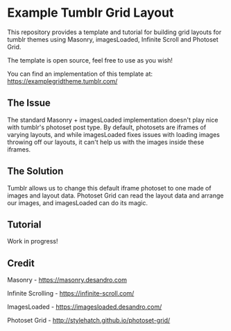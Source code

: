 # Example Tumblr Grid Layout

This repository provides a template and tutorial for building grid layouts for tumblr themes using Masonry, imagesLoaded, Infinite Scroll and Photoset Grid.

The template is open source, feel free to use as you wish!

You can find an implementation of this template at: https://examplegridtheme.tumblr.com/

## The Issue
The standard Masonry + imagesLoaded implementation doesn't play nice with tumblr's photoset post type. By default, photosets are iframes of varying layouts, and while imagesLoaded fixes issues with loading images throwing off our layouts, it can't help us with the images inside these iframes.

## The Solution
Tumblr allows us to change this default iframe photoset to one made of images and layout data. Photoset Grid can read the layout data and arrange our images, and imagesLoaded can do its magic.

## Tutorial

Work in progress!

## Credit
Masonry - https://masonry.desandro.com

Infinite Scrolling - https://infinite-scroll.com/

ImagesLoaded - https://imagesloaded.desandro.com/

Photoset Grid - http://stylehatch.github.io/photoset-grid/

